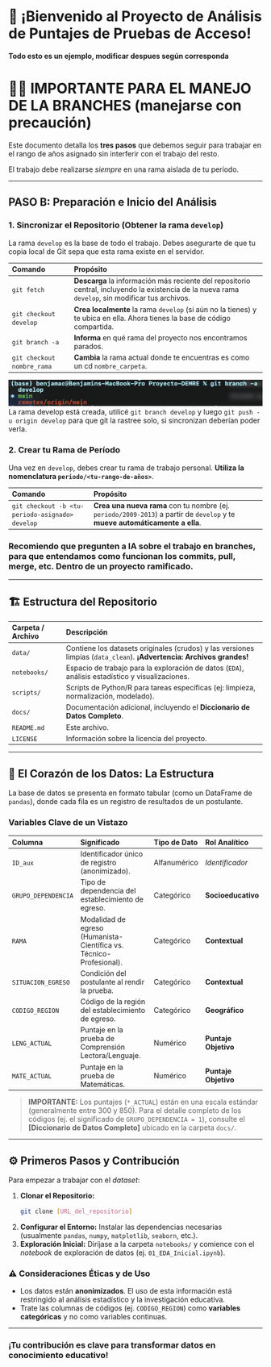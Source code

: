 # 👋 ¡Bienvenido al Proyecto de Análisis de Puntajes de Pruebas de Acceso!

 **Todo esto es un ejemplo, modificar despues según corresponda**

# 🧑‍💻 IMPORTANTE PARA EL MANEJO DE LA BRANCHES (manejarse con precaución)

Este documento detalla los **tres pasos** que debemos seguir para trabajar en el rango de años asignado sin interferir con el trabajo del resto.

El trabajo debe realizarse *siempre* en una rama aislada de tu período.

---

## PASO B: Preparación e Inicio del Análisis

### 1. Sincronizar el Repositorio (Obtener la rama `develop`)

La rama `develop` es la base de todo el trabajo. Debes asegurarte de que tu copia local de Git sepa que esta rama existe en el servidor.

| Comando | Propósito |
| :--- | :--- |
| `git fetch` | **Descarga** la información más reciente del repositorio central, incluyendo la existencia de la nueva rama `develop`, sin modificar tus archivos. |
| `git checkout develop` | **Crea localmente** la rama `develop` (si aún no la tienes) y te ubica en ella. Ahora tienes la base de código compartida. |
| `git branch -a` | **Informa** en qué rama del proyecto nos encontramos parados. | 
| `git checkout nombre_rama` | **Cambia** la rama actual donde te encuentras es como un cd `nombre_carpeta`. |

![alt text](image.png)
La rama develop está creada, utilicé `git branch develop` y luego `git push -u origin develop` para que git la rastree solo, si sincronizan deberían poder verla.

### 2. Crear tu Rama de Período

Una vez en `develop`, debes crear tu rama de trabajo personal. **Utiliza la nomenclatura `periodo/<tu-rango-de-años>`**.

| Comando | Propósito |
| :--- | :--- |
| `git checkout -b <tu-periodo-asignado> develop` | **Crea una nueva rama** con tu nombre (ej. `periodo/2009-2013`) a partir de `develop` y te **mueve automáticamente a ella**. |

### Recomiendo que pregunten a IA sobre el trabajo en branches, para que entendamos como funcionan los commits, pull, merge, etc. Dentro de un proyecto ramificado.
---

## 🏗 Estructura del Repositorio


| Carpeta / Archivo | Descripción |
| :--- | :--- |
| `data/` | Contiene los datasets originales (crudos) y las versiones limpias (`data_clean`). **¡Advertencia: Archivos grandes!** |
| `notebooks/` | Espacio de trabajo para la exploración de datos (`EDA`), análisis estadístico y visualizaciones. |
| `scripts/` | Scripts de Python/R para tareas específicas (ej: limpieza, normalización, modelado). |
| `docs/` | Documentación adicional, incluyendo el **Diccionario de Datos Completo**. |
| `README.md` | Este archivo. |
| `LICENSE` | Información sobre la licencia del proyecto. |

---

## 🔎 El Corazón de los Datos: La Estructura

La base de datos se presenta en formato tabular (como un DataFrame de `pandas`), donde cada fila es un registro de resultados de un postulante.

### Variables Clave de un Vistazo

| Columna | Significado | Tipo de Dato | Rol Analítico |
| :--- | :--- | :--- | :--- |
| `ID_aux` | Identificador único de registro (anonimizado). | Alfanumérico | *Identificador* |
| `GRUPO_DEPENDENCIA` | Tipo de dependencia del establecimiento de egreso. | Categórico | **Socioeducativo** |
| `RAMA` | Modalidad de egreso (Humanista-Científica vs. Técnico-Profesional). | Categórico | **Contextual** |
| `SITUACION_EGRESO` | Condición del postulante al rendir la prueba. | Categórico | **Contextual** |
| `CODIGO_REGION` | Código de la región del establecimiento de egreso. | Categórico | **Geográfico** |
| `LENG_ACTUAL` | Puntaje en la prueba de Comprensión Lectora/Lenguaje. | Numérico | **Puntaje Objetivo** |
| `MATE_ACTUAL` | Puntaje en la prueba de Matemáticas. | Numérico | **Puntaje Objetivo** |

> **IMPORTANTE:** Los puntajes (`*_ACTUAL`) están en una escala estándar (generalmente entre 300 y 850). Para el detalle completo de los códigos (ej. el significado de `GRUPO_DEPENDENCIA = 1`), consulte el **[Diccionario de Datos Completo]** ubicado en la carpeta `docs/`.

---

## ⚙️ Primeros Pasos y Contribución

Para empezar a trabajar con el *dataset*:

1.  **Clonar el Repositorio:**
    ```bash
    git clone [URL_del_repositorio]
    ```
2.  **Configurar el Entorno:** Instalar las dependencias necesarias (usualmente `pandas`, `numpy`, `matplotlib`, `seaborn`, etc.).
3.  **Exploración Inicial:** Diríjase a la carpeta `notebooks/` y comience con el *notebook* de exploración de datos (ej. `01_EDA_Inicial.ipynb`).

### ⚠️ Consideraciones Éticas y de Uso

* Los datos están **anonimizados**. El uso de esta información está restringido al análisis estadístico y la investigación educativa.
* Trate las columnas de códigos (ej. `CODIGO_REGION`) como **variables categóricas** y no como variables continuas.

---

### **¡Tu contribución es clave para transformar datos en conocimiento educativo!**
